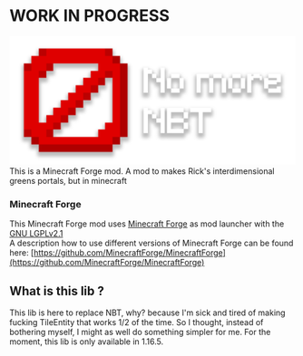 # **WORK IN PROGRESS**
<img src="readme-logo.png" alt="Logo" title="Logo">
This is a Minecraft Forge mod.  
A mod to makes Rick's interdimensional greens portals, but in minecraft

### Minecraft Forge

This Minecraft Forge mod uses [Minecraft Forge](https://github.com/MinecraftForge/MinecraftForge) as mod launcher with the [GNU LGPLv2.1](https://www.gnu.org/licenses/old-licenses/lgpl-2.1.en.html)  
A description how to use different versions of Minecraft Forge can be found here: [https://github.com/MinecraftForge/MinecraftForge](https://github.com/MinecraftForge/MinecraftForge)

## What is this lib ?
This lib is here to replace NBT, why? because I'm sick and tired of making fucking TileEntity that works 1/2 of the time. So I thought, instead of bothering myself, I might as well do something simpler for me. For the moment, this lib is only available in 1.16.5.